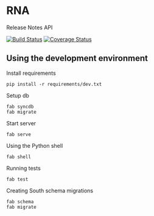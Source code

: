 RNA
===

Release Notes API

[![Build Status](https://travis-ci.org/mozilla/rna.png)](https://travis-ci.org/mozilla/rna)
[![Coverage Status](https://coveralls.io/repos/mozilla/rna/badge.png)](https://coveralls.io/r/mozilla/rna)

Using the development environment
---------------------------------

Install requirements

    pip install -r requirements/dev.txt

Setup db

    fab syncdb
    fab migrate

Start server

    fab serve

Using the Python shell

    fab shell

Running tests

    fab test

Creating South schema migrations

    fab schema
    fab migrate
